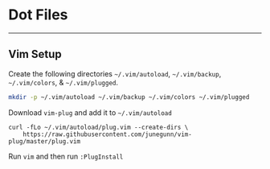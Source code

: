 # Dot Files
-----------

## Vim Setup

Create the following directories `~/.vim/autoload`, `~/.vim/backup`, `~/.vim/colors`, & `~/.vim/plugged`.
```zsh
mkdir -p ~/.vim/autoload ~/.vim/backup ~/.vim/colors ~/.vim/plugged
```

Download `vim-plug` and add it to `~/.vim/autoload` 
```curl
curl -fLo ~/.vim/autoload/plug.vim --create-dirs \
    https://raw.githubusercontent.com/junegunn/vim-plug/master/plug.vim
```

Run `vim` and then run `:PlugInstall`

